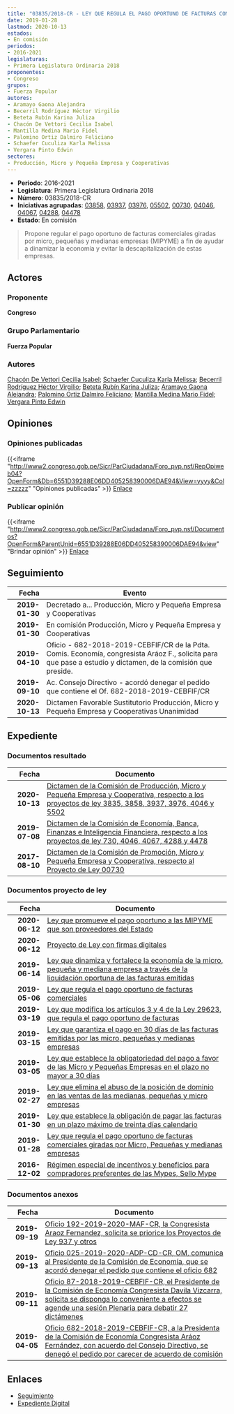 ```yaml
---
title: "03835/2018-CR - LEY QUE REGULA EL PAGO OPORTUNO DE FACTURAS COMERCIALES GIRADAS POR MICRO, PEQUEÑAS Y MEDIANAS EMPRESAS"
date: 2019-01-28
lastmod: 2020-10-13
estados:
- En comisión
periodos:
- 2016-2021
legislaturas:
- Primera Legislatura Ordinaria 2018
proponentes:
- Congreso
grupos:
- Fuerza Popular
autores:
- Aramayo Gaona Alejandra
- Becerril Rodríguez Héctor Virgilio
- Beteta Rubín Karina Juliza
- Chacón De Vettori Cecilia Isabel
- Mantilla Medina Mario Fidel
- Palomino Ortiz Dalmiro Feliciano
- Schaefer Cuculiza Karla Melissa
- Vergara Pinto Edwin
sectores:
- Producción, Micro y Pequeña Empresa y Cooperativas
---
```

- **Periodo**: 2016-2021
- **Legislatura**: Primera Legislatura Ordinaria 2018
- **Número**: 03835/2018-CR
- **Iniciativas agrupadas**: [03858](../../03800/03858), [03937](../../03900/03937), [03976](../../03900/03976), [05502](../../05500/05502), [00730](../../00700/00730), [04046](../../04000/04046), [04067](../../04000/04067), [04288](../../04200/04288), [04478](../../04400/04478)
- **Estado**: En comisión

> Propone regular el pago oportuno de facturas comerciales giradas por micro, pequeñas y medianas empresas (MIPYME) a fin de ayudar a dinamizar la economía y evitar la descapitalización de estas empresas.


## Actores

### Proponente

**Congreso**

### Grupo Parlamentario

**Fuerza Popular**

### Autores

[Chacón De Vettori Cecilia Isabel](mailto:mailto:cchacon@congreso.gob.pe); [Schaefer Cuculiza Karla Melissa](mailto:mailto:kschaefer@congreso.gob.pe); [Becerril Rodríguez Héctor Virgilio](mailto:mailto:hbecerril@congreso.gob.pe); [Beteta Rubín Karina Juliza](mailto:mailto:kbeteta@congreso.gob.pe); [Aramayo Gaona Alejandra](mailto:mailto:maramayo@congreso.gob.pe); [Palomino Ortiz Dalmiro Feliciano](mailto:mailto:dfpalomino@congreso.gob.pe); [Mantilla Medina Mario Fidel](mailto:mailto:mmantilla@congreso.gob.pe); [Vergara Pinto Edwin](mailto:mailto:evergara@congreso.gob.pe)

## Opiniones

### Opiniones publicadas

{{<iframe "http://www2.congreso.gob.pe/Sicr/ParCiudadana/Foro_pvp.nsf/RepOpiweb04?OpenForm&Db=6551D39288E06DD405258390006DAE94&View=yyyy&Col=zzzzz" "Opiniones publicadas" >}}
[Enlace](http://www2.congreso.gob.pe/Sicr/ParCiudadana/Foro_pvp.nsf/RepOpiweb04?OpenForm&Db=6551D39288E06DD405258390006DAE94&View=yyyy&Col=zzzzz)

### Publicar opinión

{{<iframe "http://www2.congreso.gob.pe/Sicr/ParCiudadana/Foro_pvp.nsf/Documentos?OpenForm&ParentUnid=6551D39288E06DD405258390006DAE94&view" "Brindar opinión" >}}
[Enlace](http://www2.congreso.gob.pe/Sicr/ParCiudadana/Foro_pvp.nsf/Documentos?OpenForm&ParentUnid=6551D39288E06DD405258390006DAE94&view)


## Seguimiento

| Fecha | Evento |
|------:|--------|
| **2019-01-30** | Decretado a... Producción, Micro y Pequeña Empresa y Cooperativas |
| **2019-01-30** | En comisión Producción, Micro y Pequeña Empresa y Cooperativas |
| **2019-04-10** | Oficio - 682-2018-2019-CEBFIF/CR de la Pdta. Comis. Economía, congresista Aráoz F., solicita para que pase a estudio y dictamen, de la comisión que preside. |
| **2019-09-10** | Ac. Consejo Directivo - acordó denegar el pedido que contiene el Of. 682-2018-2019-CEBFIF/CR |
| **2020-10-13** | Dictamen Favorable Sustitutorio Producción, Micro y Pequeña Empresa y Cooperativas Unanimidad |

## Expediente

### Documentos resultado

| Fecha | Documento |
|------:|-----------|
| **2020-10-13** | [Dictamen de la Comisión de Producción, Micro y Pequeña Empresa y Cooperativa, respecto a los proyectos de ley 3835, 3858, 3937, 3976, 4046 y 5502](https://leyes.congreso.gob.pe/Documentos/2016_2021/Dictamenes/Proyectos_de_Ley/03835DC18MAY-20201013.pdf) |
| **2019-07-08** | [Dictamen de la Comisión de Economía, Banca, Finanzas e Inteligencia Financiera, respecto a los proyectos de ley 730, 4046, 4067, 4288 y 4478](http://www.leyes.congreso.gob.pe/Documentos/2016_2021/Dictamenes/Proyectos_de_Ley/00730DC09MAY20190708.pdf) |
| **2017-08-10** | [Dictamen de la Comisión de Promoción, Micro y Pequeña Empresa y Cooperativa, respecto al Proyecto de Ley 00730](http://www.leyes.congreso.gob.pe/Documentos/2016_2021/Dictamenes/Proyectos_de_Ley/00730DC18MAY20170810.pdf) |

### Documentos proyecto de ley

| Fecha | Documento |
|------:|-----------|
| **2020-06-12** | [Ley que promueve el pago oportuno a las MIPYME que son proveedores del Estado](http://www.leyes.congreso.gob.pe/Documentos/2016_2021/Proyectos_de_Ley_y_de_Resoluciones_Legislativas/PL05502_20200612.pdf) |
| **2020-06-12** | [Proyecto de Ley con firmas digitales](http://www.leyes.congreso.gob.pe/Documentos/2016_2021/Proyectos_de_Ley_y_de_Resoluciones_Legislativas/Proyectos_Firmas_digitales/PL05502.pdf) |
| **2019-06-14** | [Ley que dinamiza y fortalece la economía de la micro, pequeña y mediana empresa a través de la liquidación oportuna de las facturas emitidas](http://www.leyes.congreso.gob.pe/Documentos/2016_2021/Proyectos_de_Ley_y_de_Resoluciones_Legislativas/PL0447820190614..pdf) |
| **2019-05-06** | [Ley que regula el pago oportuno de facturas comerciales](http://www.leyes.congreso.gob.pe/Documentos/2016_2021/Proyectos_de_Ley_y_de_Resoluciones_Legislativas/PL0428820190503.pdf) |
| **2019-03-19** | [Ley que modifica los artículos 3 y 4 de la Ley 29623, que regula el pago oportuno de facturas](http://www.leyes.congreso.gob.pe/Documentos/2016_2021/Proyectos_de_Ley_y_de_Resoluciones_Legislativas/PL0403620190314.pdf) |
| **2019-03-15** | [Ley que garantiza el pago en 30 días de las facturas emitidas por las micro, pequeñas y medianas empresas](http://www.leyes.congreso.gob.pe/Documentos/2016_2021/Proyectos_de_Ley_y_de_Resoluciones_Legislativas/PL0403620190314.pdf) |
| **2019-03-05** | [Ley que establece la obligatoriedad del pago a favor de las Micro y Pequeñas Empresas en el plazo no mayor a 30 días](http://www.leyes.congreso.gob.pe/Documentos/2016_2021/Proyectos_de_Ley_y_de_Resoluciones_Legislativas/PL0397620190305..pdf) |
| **2019-02-27** | [Ley que elimina el abuso de la posición de dominio en las ventas de las medianas, pequeñas y micro empresas](http://www.leyes.congreso.gob.pe/Documentos/2016_2021/Proyectos_de_Ley_y_de_Resoluciones_Legislativas/PL0393720190227..pdf) |
| **2019-01-30** | [Ley que establece la obligación de pagar las facturas en un plazo máximo de treinta días calendario](http://www.leyes.congreso.gob.pe/Documentos/2016_2021/Proyectos_de_Ley_y_de_Resoluciones_Legislativas/PL0385820190130.pdf) |
| **2019-01-28** | [Ley que regula el pago oportuno de facturas comerciales giradas por Micro, Pequeñas y medianas empresas](http://www.leyes.congreso.gob.pe/Documentos/2016_2021/Proyectos_de_Ley_y_de_Resoluciones_Legislativas/PL0383520190128.pdf) |
| **2016-12-02** | [Régimen especial de incentivos y beneficios para compradores preferentes de las Mypes, Sello Mype](http://www.leyes.congreso.gob.pe/Documentos/2016_2021/Proyectos_de_Ley_y_de_Resoluciones_Legislativas/PL0073020161202..pdf) |

### Documentos anexos

| Fecha | Documento |
|------:|-----------|
| **2019-09-19** | [Oficio 192-2019-2020-MAF-CR, la Congresista Araoz Fernandez, solicita se priorice los Proyectos de Ley 937 y otros](http://www.leyes.congreso.gob.pe/Documentos/2016_2021/Oficios/Congresistas/OFICIO-192-2019-2020-MAF-CR.pdf) |
| **2019-09-13** | [Oficio 025-2019-2020-ADP-CD-CR, OM, comunica al Presidente de la Comisión de Economía, que se acordó denegar el pedido que contiene el oficio 682](http://www.leyes.congreso.gob.pe/Documentos/2016_2021/Oficios/Oficialia_Mayor/OFICIO-025-2019-2020-ADP-CD-CR.pdf) |
| **2019-09-11** | [Oficio 87-2018-2019-CEBFIF-CR, el Presidente de la Comisión de Economía Congresista Davila Vizcarra, solicita se disponga lo conveniente a efectos se agende una sesión Plenaria para debatir 27 dictámenes](http://www.leyes.congreso.gob.pe/Documentos/2016_2021/Oficios/Comisiones_Ordinarias/OFICIO-87-2018-2019-CEBFIF-CR.pdf) |
| **2019-04-05** | [Oficio 682-2018-2019-CEBFIF-CR, a la Presidenta de la Comisión de Economía Congresista Aráoz Fernández, con acuerdo del Consejo Directivo, se denegó el pedido por carecer de acuerdo de comisión](http://www.leyes.congreso.gob.pe/Documentos/2016_2021/Consejo_Directivo/Pedidos_Pase_a_Comision/OFICIO-682-2018-2019-CEBFIF-CR.pdf) |

## Enlaces

- [Seguimiento](http://www2.congreso.gob.pe/Sicr/TraDocEstProc/CLProLey2016.nsf/f7fff46988ca05b1052578e100829cc7/3b51643ae00d973005258390006fc905?OpenDocument)
- [Expediente Digital](http://www2.congreso.gob.pe/Sicr/TraDocEstProc/Expvirt_2011.nsf/visbusqptramdoc1621/03835?opendocument)

